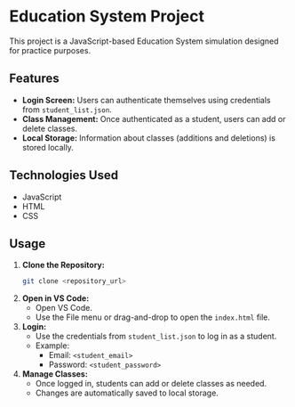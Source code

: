 # Education System Project

This project is a JavaScript-based Education System simulation designed for practice purposes.

## Features

- **Login Screen:** Users can authenticate themselves using credentials from `student_list.json`.
- **Class Management:** Once authenticated as a student, users can add or delete classes.
- **Local Storage:** Information about classes (additions and deletions) is stored locally.

## Technologies Used

- JavaScript
- HTML
- CSS

## Usage

1. **Clone the Repository:**
   ```bash
   git clone <repository_url>
   ```
2. **Open in VS Code:**
   - Open VS Code.
   - Use the File menu or drag-and-drop to open the `index.html` file.
3. **Login:**
   - Use the credentials from `student_list.json` to log in as a student.
   - Example:
     - Email: `<student_email>`
     - Password: `<student_password>`
4. **Manage Classes:**
   - Once logged in, students can add or delete classes as needed.
   - Changes are automatically saved to local storage.
